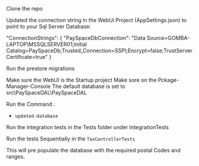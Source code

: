 Clone the repo

Updated the connection string in the WebUi Project (AppSettings.json) to point to your Sql Server Database:

 "ConnectionStrings": {
    "PaySpaceDbConnection": "Data Source=GOMBA-LAPTOP\\MSSQLSERVER01;Initial Catalog=PaySpaceDb;Trusted_Connection=SSPI;Encrypt=false;TrustServerCertificate=true"
  }

Run the prestore migrations

Make sure the WebUI is the Startup project 
Make sore on the Pckage-Manager-Console The default database is set to 
src\PaySpaceDAL\PaySpaceDAL

Run the Command :

 - `updated-database`

 Run the integration tests in the Tests folder under
 IntegrationTests

 Run the tests Sequentially in the `TaxControllerTests`

 This will pre populate the database with the required postal Codes and ranges.

